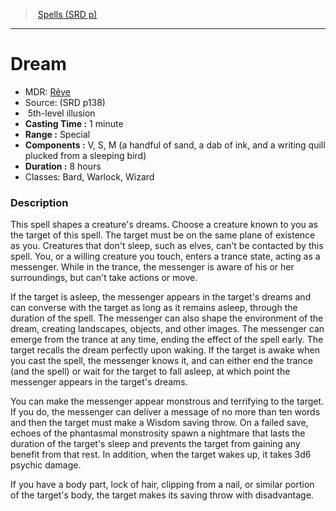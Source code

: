 ﻿> [Spells (SRD p)](srd_spells.md)

---

# Dream

- MDR: [Rêve](hd_spells_reve.md)
- Source: (SRD p138)
-  5th-level illusion
- **Casting Time :** 1 minute
- **Range :** Special
- **Components :** V, S, M (a handful of sand, a dab of ink, and a writing quill plucked from a sleeping bird)
- **Duration :** 8 hours
- Classes: Bard, Warlock, Wizard

### Description

This spell shapes a creature's dreams. Choose a creature known to you as the target of this spell. The target must be on the same plane of existence as you. Creatures that don't sleep, such as elves, can't be contacted by this spell. You, or a willing creature you touch, enters a trance state, acting as a messenger. While in the trance, the messenger is aware of his or her surroundings, but can't take actions or move.

If the target is asleep, the messenger appears in the target's dreams and can converse with the target as long as it remains asleep, through the duration of the spell. The messenger can also shape the environment of the dream, creating landscapes, objects, and other images. The messenger can emerge from the trance at any time, ending the effect of the spell early. The target recalls the dream perfectly upon waking. If the target is awake when you cast the spell, the messenger knows it, and can either end the trance (and the spell) or wait for the target to fall asleep, at which point the messenger appears in the target's dreams.

You can make the messenger appear monstrous and terrifying to the target. If you do, the messenger can deliver a message of no more than ten words and then the target must make a Wisdom saving throw. On a failed save, echoes of the phantasmal monstrosity spawn a nightmare that lasts the duration of the target's sleep and prevents the target from gaining any benefit from that rest. In addition, when the target wakes up, it takes 3d6 psychic damage.

If you have a body part, lock of hair, clipping from a nail, or similar portion of the target's body, the target makes its saving throw with disadvantage.

